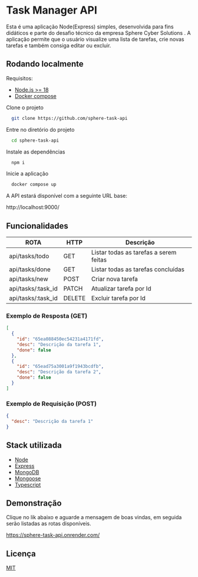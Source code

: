 # Task Manager API

Esta é uma aplicação Node(Express) simples, desenvolvida para fins didáticos e parte do desafio técnico da empresa Sphere Cyber Solutions . A aplicação permite que o usuário visualize uma lista de tarefas, crie novas tarefas e também consiga editar ou excluir.

## Rodando localmente

Requisitos:

- [Node.js >= 18](https://nodejs.org/en)
- [Docker compose](https://docs.docker.com/compose)

Clone o projeto

```bash
  git clone https://github.com/sphere-task-api
```

Entre no diretório do projeto

```bash
  cd sphere-task-api
```

Instale as dependências

```bash
  npm i
```

Inicie a aplicação

```bash
  docker compose up
```

A API estará disponível com a seguinte URL base:

http://localhost:9000/

## Funcionalidades

| ROTA               | HTTP   | Descrição                              |
| ------------------ | ------ | -------------------------------------- |
| api/tasks/todo     | GET    | Listar todas as tarefas a serem feitas |
| api/tasks/done     | GET    | Listar todas as tarefas concluídas     |
| api/tasks/new      | POST   | Criar nova tarefa                      |
| api/tasks/:task_id | PATCH  | Atualizar tarefa por Id                |
| api/tasks/:task_id | DELETE | Excluir tarefa por Id                  |

### Exemplo de Resposta (GET)

```json
[
  {
    "id": "65ea088450ec54231a4171fd",
    "desc": "Descrição da tarefa 1",
    "done": false
  },
  {
    "id": "65ead75a3001a9f1943bcdfb",
    "desc": "Descrição da tarefa 2",
    "done": false
  }
]
```

### Exemplo de Requisição (POST)

```json
{
  "desc": "Descrição da tarefa 1"
}
```

## Stack utilizada

- [Node](https://nodejs.org/en)
- [Express](https://expressjs.com/pt-br/)
- [MongoDB](https://www.mongodb.com/pt-br)
- [Mongoose](https://mongoosejs.com/)
- [Typescript](https://www.typescriptlang.org/)

## Demonstração

Clique no lik abaixo e aguarde a mensagem de boas vindas, em seguida serão listadas as rotas disponíveis.

https://sphere-task-api.onrender.com/

## Licença

[MIT](https://choosealicense.com/licenses/mit/)
